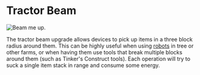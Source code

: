# Tractor Beam

![Beam me up.](oredict:opencomputers:tractorBeamUpgrade)

The tractor beam upgrade allows devices to pick up items in a three block radius around them. This can be highly useful when using [robots](../block/robot.md) in tree or other farms, or when having them use tools that break multiple blocks around them (such as Tinker's Construct tools). Each operation will try to suck a single item stack in range and consume some energy.
